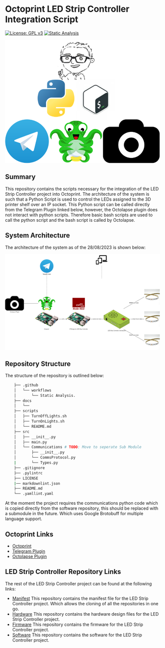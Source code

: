 # Octoprint LED Strip Controller Integration Script

[![License: GPL v3](https://img.shields.io/badge/License-GPLv3-blue.svg)](https://www.gnu.org/licenses/gpl-3.0) [![Static Analysis](https://github.com/ScottGibb/LED-Strip-Controller-Octoprint/actions/workflows/Static%20Analysis.yaml/badge.svg)](https://github.com/ScottGibb/LED-Strip-Controller-Octoprint/actions/workflows/Static%20Analysis.yaml)

![Languages and Tools](docs/Languages_and_Tools.png)

## Summary

This repository contains the scripts necessary for the integration of the LED Strip Controller project into Octoprint. The architecture of the system is such that a Python Script is used to control the LEDs assigned to the 3D printer shelf over an IP socket. This Python script can be called directly
from the Telegram Plugin linked below, however, the Octolapse plugin does not interact with python scripts. Therefore basic bash scripts are used to call the python script and the bash script is called by Octolapse.

## System Architecture

The architecture of the system as of the 28/08/2023 is shown below:

![System Architecture](docs/System_Architecture.png)

## Repository Structure

The structure of the repository is outlined below:

```bash
    ├── .github
    │   └── workflows
    │       └── Static Analysis.
    ├── docs
    │   └── 
    ├── scripts
    │   ├── TurnOffLights.sh
    │   ├── TurnOnLights.sh
    │   └── README.md
    ├── src
    │   ├── __init__.py
    │   ├── main.py
    │   └── Communications # TODO: Move to seperate Sub Module
    │       ├── __init__.py
    │       └── CommsProtocol.py
    |       └── Types.py
    ├── .gitignore
    ├── .pylintrc
    ├── LICENSE
    |── markdownlint.json
    ├── README.md
    └── .yamllint.yaml
```

At the moment the project requires the communications python code which is copied directly from the software repository, this should be replaced with a submodule in the future. Which uses Google Brotobuff for multiple language support.

## Octoprint Links

- [Octoprint](https://octoprint.org/)
- [Telegram Plugin](https://plugins.octoprint.org/plugins/telegram/)
- [Octolapse Plugin](https://plugins.octoprint.org/plugins/octolapse/)

## LED Strip Controller Repository Links

The rest of the LED Strip Controller project can be found at the following links:

- [Manifest](https://github.com/ScottGibb/LED-Strip-Controller-Manifest) This repository contains the manifest file for the LED Strip Controller project. Which allows the cloning of all the repositories in one go.
- [Hardware](https://github.com/ScottGibb/LED-Strip-Controller-Hardware) This repository contains the hardware design files for the LED Strip Controller project.
- [Firmware](https://github.com/ScottGibb/LED-Strip-Controller-Firmware) This repository contains the firmware for the LED Strip Controller project.
- [Software](https://github.com/ScottGibb/LED-Strip-Controller-Software) This repository contains the software for the LED Strip Controller project.
